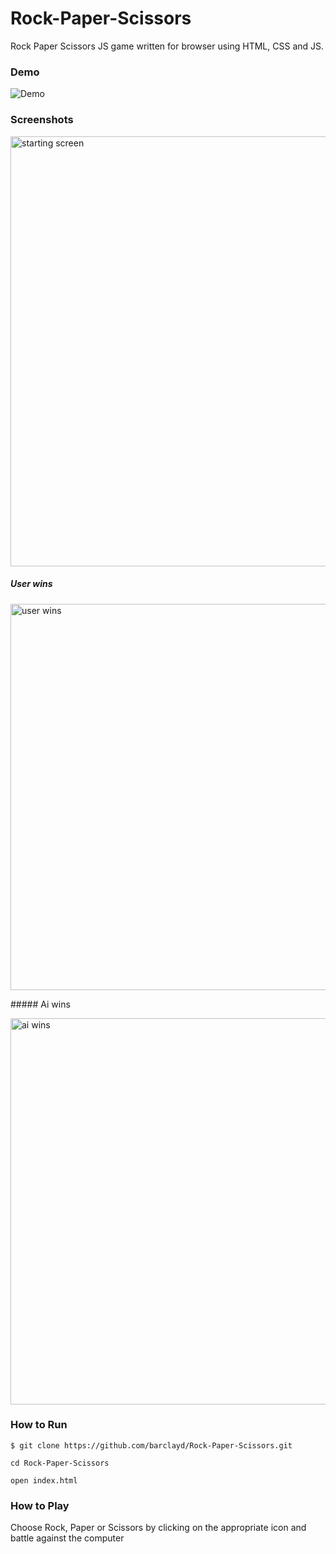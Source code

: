 # Rock-Paper-Scissors
Rock Paper Scissors JS game written for browser using HTML, CSS and JS.

### Demo

![Demo](https://user-images.githubusercontent.com/39765499/51086016-0c648600-1739-11e9-8fac-413548db329e.gif)
### Screenshots

<img width="688" alt="starting screen" src="https://user-images.githubusercontent.com/39765499/51086014-0a022c00-1739-11e9-9b06-c5123bd53a20.png">

##### User wins

<img width="618" alt="user wins" src="https://user-images.githubusercontent.com/39765499/51086064-b17f5e80-1739-11e9-8944-8f3162051565.png">

##### Ai wins

<img width="618" alt="ai wins" src="https://user-images.githubusercontent.com/39765499/51086065-b217f500-1739-11e9-8615-3d6b48129f08.png">


### How to Run

```
$ git clone https://github.com/barclayd/Rock-Paper-Scissors.git

cd Rock-Paper-Scissors

open index.html
```

### How to Play

Choose Rock, Paper or Scissors by clicking on the appropriate icon and battle against the computer
